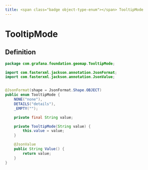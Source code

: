 ```yaml
---
title: <span class="badge object-type-enum"></span> TooltipMode
---
```

# <span class="badge object-type-enum"></span> TooltipMode

## Definition

```java
package com.grafana.foundation.geomap.TooltipMode;

import com.fasterxml.jackson.annotation.JsonFormat;
import com.fasterxml.jackson.annotation.JsonValue;


@JsonFormat(shape = JsonFormat.Shape.OBJECT)
public enum TooltipMode {
    NONE("none"),
    DETAILS("details"),
    _EMPTY("");

    private final String value;

    private TooltipMode(String value) {
        this.value = value;
    }

    @JsonValue
    public String Value() {
        return value;
    }
}

```
